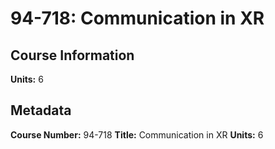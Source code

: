 # 94-718: Communication in XR

## Course Information

**Units:** 6

## Metadata

**Course Number:** 94-718
**Title:** Communication in XR
**Units:** 6
